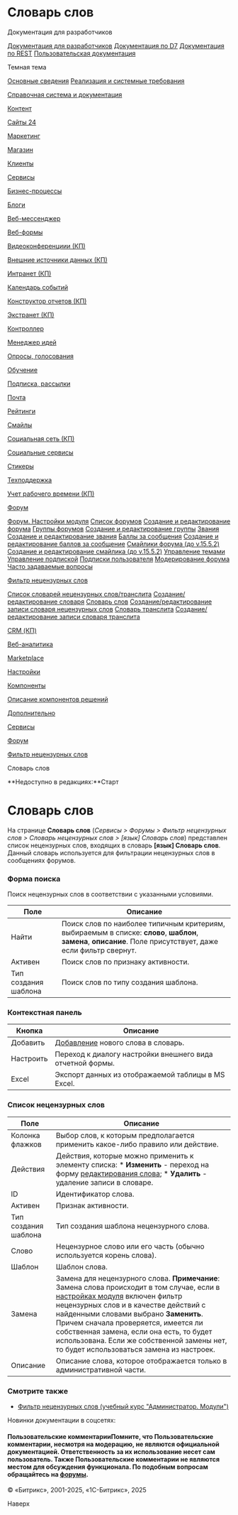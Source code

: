 # Словарь слов

Документация для разработчиков

[Документация для разработчиков](https://dev.1c-bitrix.ru/api_help/)
[Документация по D7](https://dev.1c-bitrix.ru/api_d7/)
[Документация по REST](https://dev.1c-bitrix.ru/rest_help/)
[Пользовательская документация](https://dev.1c-bitrix.ru/user_help/)

Темная тема

[Основные сведения](/user_help/index.php)
[Реализация и системные требования](/user_help/reqintro.php)

[Справочная система и документация](/user_help/help/index.php)

[Контент](/user_help/content/index.php)

[Сайты 24](/user_help/sites24/index.php)

[Маркетинг](/user_help/marketing/index.php)

[Магазин](/user_help/store/index.php)

[Клиенты](/user_help/clients/index.php)

[Сервисы](/user_help/service/index.php)

[Бизнес-процессы](/user_help/service/bizproc/index.php)

[Блоги](/user_help/service/blogs/index.php)

[Веб-мессенджер](/user_help/service/im/index.php)

[Веб-формы](/user_help/service/form/index.php)

[Видеоконференциии (КП)](/user_help/service/video/index.php)

[Внешние источники данных (КП)](/user_help/service/xdi/index.php)

[Интранет (КП)](/user_help/service/intranet/index.php)

[Календарь событий](/user_help/service/event_calendar/index.php)

[Конструктор отчетов (КП)](/user_help/service/report/index.php)

[Экстранет (КП)](/user_help/service/extranet/index.php)

[Контроллер](/user_help/service/controller/index.php)

[Менеджер идей](/user_help/service/idea/index.php)

[Опросы, голосования](/user_help/service/vote/index.php)

[Обучение](/user_help/service/learning/index.php)

[Подписка, рассылки](/user_help/service/subscribe/index.php)

[Почта](/user_help/service/mail/index.php)

[Рейтинги](/user_help/service/rating/index.php)

[Смайлы](/user_help/service/smile/index.php)

[Социальная сеть (КП)](/user_help/service/socialnetwork/index.php)

[Социальные сервисы](/user_help/service/socialservices/index.php)

[Стикеры](/user_help/service/stickers/index.php)

[Техподдержка](/user_help/service/support/index.php)

[Учет рабочего времени (КП)](/user_help/service/timeman/index.php)

[Форум](/user_help/service/forum/index.php)

[Форум. Настройки модуля](/user_help/service/forum/settings.php)
[Список форумов](/user_help/service/forum/forum_admin.php)
[Создание и редактирование форума](/user_help/service/forum/forum_edit.php)
[Группы форумов](/user_help/service/forum/forum_group.php)
[Создание и редактирование группы](/user_help/service/forum/forum_group_edit.php)
[Звания](/user_help/service/forum/forum_points.php)
[Создание и редактирование звания](/user_help/service/forum/forum_points_edit.php)
[Баллы за сообщения](/user_help/service/forum/forum_points2post.php)
[Создание и редактирование баллов за сообщение](/user_help/service/forum/forum_points2post_edit.php)
[Смайлики форума (до v.15.5.2)](/user_help/service/forum/forum_smile.php)
[Создание и редактирование смайлика (до v.15.5.2)](/user_help/service/forum/forum_smile_edit.php)
[Управление темами](/user_help/service/forum/forum_topics.php)
[Управление подпиской](/user_help/service/forum/forum_subscribe.php)
[Подписки пользователя](/user_help/service/forum/forum_subscribe_edit.php)
[Модерирование форума](/user_help/service/forum/forum_mod.php)
[Часто задаваемые вопросы](/user_help/service/forum/help.php)

[Фильтр нецензурных слов](/user_help/service/forum/censor_filter/index.php)

[Список словарей нецензурных слов/транслита](/user_help/service/forum/censor_filter/forum_dictionary.php)
[Создание/редактирование словаря](/user_help/service/forum/censor_filter/forum_dictionary_edit.php)
[Словарь слов](/user_help/service/forum/censor_filter/forum_words.php)
[Создание/редактирование записи словаря нецензурных слов](/user_help/service/forum/censor_filter/forum_words_edit.php)
[Словарь транслита](/user_help/service/forum/censor_filter/forum_letter.php)
[Создание/редактирование записи словаря транслита](/user_help/service/forum/censor_filter/forum_letter_edit.php)

[CRM (КП)](/user_help/service/crm/index.php)

[Веб-аналитика](/user_help/statistic/index.php)

[Marketplace](/user_help/marketplace/index.php)

[Настройки](/user_help/settings/index.php)

[Компоненты](/user_help/components/index.php)

[Описание компонентов решений](/user_help/description_decisions/index.php)

[Дополнительно](/user_help/additional/index.php)

[Сервисы](/user_help/service/index.php)

[Форум](/user_help/service/forum/index.php)

[Фильтр нецензурных слов](/user_help/service/forum/censor_filter/index.php)

Словарь слов

**Недоступно в редакциях:**Старт

# Словарь слов

На странице **Словарь слов** (*Сервисы > Форумы > Фильтр нецензурных слов > Словарь нецензурных слов > [язык] Словарь слов*) представлен список нецензурных слов, входящих в словарь **[язык] Словарь слов**. Данный словарь используется для фильтрации нецензурных слов в сообщениях форумов.

  

### Форма поиска

Поиск нецензурных слов в соответствии с указанными условиями.

| Поле | Описание |
| --- | --- |
| Найти | Поиск слов по наиболее типичным критериям, выбираемым в списке: **слово**, **шаблон**, **замена**, **описание**.   Поле присутствует, даже если фильтр свернут. |
| Активен | Поиск слов по признаку активности. |
| Тип создания шаблона | Поиск слов по типу создания шаблона. |

### Контекстная панель

| Кнопка | Описание |
| --- | --- |
| Добавить | [Добавление](/user_help/service/forum/censor_filter/forum_words_edit.php) нового слова в словарь. |
| Настроить | Переход к диалогу настройки внешнего вида отчетной формы. |
| Excel | Экспорт данных из отображаемой таблицы в MS Excel. |

### Список нецензурных слов

| Поле | Описание |
| --- | --- |
| Колонка флажков | Выбор слов, к которым предполагается применить какое-либо правило или действие. |
| Действия | Действия, которые можно применить к элементу списка:  * **Изменить** - переход на форму [редактирования слова](/user_help/service/forum/censor_filter/forum_words_edit.php); * **Удалить** - удаление записи в словаре. |
| ID | Идентификатор слова. |
| Активен | Признак активности. |
| Тип создания шаблона | Тип создания шаблона нецензурного слова. |
| Слово | Нецензурное слово или его часть (обычно используется корень слова). |
| Шаблон | Шаблон слова. |
| Замена | Замена для нецензурного слова. **Примечание**: Замена слова происходит в том случае, если в [настройках модуля](/user_help/service/forum/settings.php) включен фильтр нецензурных слов и в качестве действий с найденными словами выбрано **Заменить**. Причем сначала проверяется, имеется ли собственная замена, если она есть, то будет использована. Если же собственной замены нет, то будет использоваться замена из настроек. |
| Описание | Описание слова, которое отображается только в административной части. |

### Смотрите также

* [Фильтр нецензурных слов (учебный курс "Администратор. Модули")](https://dev.1c-bitrix.ru/learning/course/index.php?COURSE_ID=41&LESSON_ID=2968)

Новинки документации в соцсетях:

#### Пользовательские комментарииПомните, что Пользовательские комментарии, несмотря на модерацию, не являются официальной документацией. Ответственность за их использование несет сам пользователь. Также Пользовательские комментарии не являются местом для обсуждения функционала. По подобным вопросам обращайтесь на [форумы](http://dev.1c-bitrix.ru/community/forums/group1/).

© «Битрикс», 2001-2025, «1С-Битрикс», 2025

Наверх